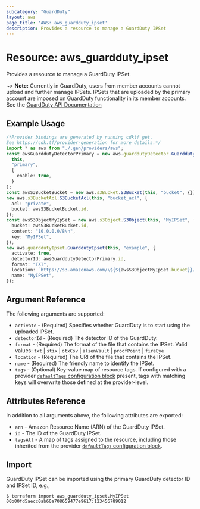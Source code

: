 ```yaml
---
subcategory: "GuardDuty"
layout: aws
page_title: 'AWS: aws_guardduty_ipset'
description: Provides a resource to manage a GuardDuty IPSet
---
```


# Resource: aws\_guardduty\_ipset

Provides a resource to manage a GuardDuty IPSet.

\~> **Note:** Currently in GuardDuty, users from member accounts cannot upload and further manage IPSets. IPSets that are uploaded by the primary account are imposed on GuardDuty functionality in its member accounts. See the [GuardDuty API Documentation](https://docs.aws.amazon.com/guardduty/latest/ug/create-ip-set.html)

## Example Usage

```typescript
/*Provider bindings are generated by running cdktf get.
See https://cdk.tf/provider-generation for more details.*/
import * as aws from "./.gen/providers/aws";
const awsGuarddutyDetectorPrimary = new aws.guarddutyDetector.GuarddutyDetector(
  this,
  "primary",
  {
    enable: true,
  }
);
const awsS3BucketBucket = new aws.s3Bucket.S3Bucket(this, "bucket", {});
new aws.s3BucketAcl.S3BucketAcl(this, "bucket_acl", {
  acl: "private",
  bucket: awsS3BucketBucket.id,
});
const awsS3ObjectMyIpSet = new aws.s3Object.S3Object(this, "MyIPSet", {
  bucket: awsS3BucketBucket.id,
  content: "10.0.0.0/8\n",
  key: "MyIPSet",
});
new aws.guarddutyIpset.GuarddutyIpset(this, "example", {
  activate: true,
  detectorId: awsGuarddutyDetectorPrimary.id,
  format: "TXT",
  location: `https://s3.amazonaws.com/\${${awsS3ObjectMyIpSet.bucket}}/\${${awsS3ObjectMyIpSet.key}}`,
  name: "MyIPSet",
});

```

## Argument Reference

The following arguments are supported:

* `activate` - (Required) Specifies whether GuardDuty is to start using the uploaded IPSet.
* `detectorId` - (Required) The detector ID of the GuardDuty.
* `format` - (Required) The format of the file that contains the IPSet. Valid values: `txt` | `stix` | `otxCsv` | `alienVault` | `proofPoint` | `fireEye`
* `location` - (Required) The URI of the file that contains the IPSet.
* `name` - (Required) The friendly name to identify the IPSet.
* `tags` - (Optional) Key-value map of resource tags. If configured with a provider [`defaultTags` configuration block](https://registry.terraform.io/providers/hashicorp/aws/latest/docs#default_tags-configuration-block) present, tags with matching keys will overwrite those defined at the provider-level.

## Attributes Reference

In addition to all arguments above, the following attributes are exported:

* `arn` - Amazon Resource Name (ARN) of the GuardDuty IPSet.
* `id` - The ID of the GuardDuty IPSet.
* `tagsAll` - A map of tags assigned to the resource, including those inherited from the provider [`defaultTags` configuration block](https://registry.terraform.io/providers/hashicorp/aws/latest/docs#default_tags-configuration-block).

## Import

GuardDuty IPSet can be imported using the primary GuardDuty detector ID and IPSet ID, e.g.,

```console
$ terraform import aws_guardduty_ipset.MyIPSet 00b00fd5aecc0ab60a708659477e9617:123456789012
```
